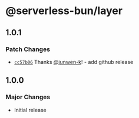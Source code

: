 # @serverless-bun/layer

## 1.0.1

### Patch Changes

- [`cc57b06`](https://github.com/serverless-bun/serverless-bun/commit/cc57b06cf42016ed133501c106764cf52d934491) Thanks [@junwen-k](https://github.com/junwen-k)! - add github release

## 1.0.0

### Major Changes

- Initial release
